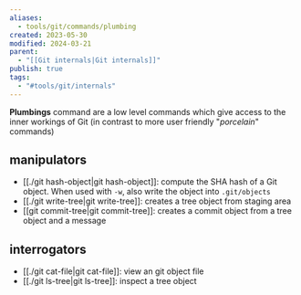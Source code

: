 ```yaml
---
aliases:
  - tools/git/commands/plumbing
created: 2023-05-30
modified: 2024-03-21
parent:
  - "[[Git internals|Git internals]]"
publish: true
tags:
  - "#tools/git/internals"
---
```


**Plumbings** command are a low level commands which give access to the inner workings of Git (in contrast to more user friendly "*porcelain*" commands)

## manipulators
- [[./git hash-object|git hash-object]]: compute the SHA hash of a Git object. When used with `-w`, also write the object into `.git/objects`
- [[./git write-tree|git write-tree]]: creates a tree object from staging area
- [[git commit-tree|git commit-tree]]: creates a commit object from a tree object and a message

## interrogators
- [[./git cat-file|git cat-file]]: view an git object file
- [[./git ls-tree|git ls-tree]]: inspect a tree object
